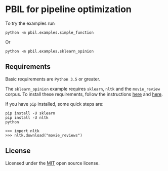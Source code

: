 # PBIL for pipeline optimization

To try the examples run

```
python -m pbil.examples.simple_function
```

Or

```
python -m pbil.examples.sklearn_opinion
```

## Requirements

Basic requirements are `Python 3.5` or greater.

The `sklearn_opinion` example requires `sklearn`, `nltk` and the `movie_review` corpus.
To install these requirements, follow the instructions [here](https://scikit-learn.org/stable/install.html)
and [here](https://www.nltk.org/install.html).

If you have `pip` installed, some quick steps are:

```
pip install -U sklearn
pip install -U nltk
python

>>> import nltk
>>> nltk.download("movie_reviews")
```

## License

Licensed under the [MIT](https://opensource.org/licenses/MIT) open source license.
